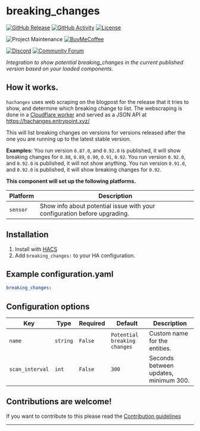 # breaking_changes

[![GitHub Release][releases-shield]][releases]
[![GitHub Activity][commits-shield]][commits]
[![License][license-shield]](LICENSE.md)

![Project Maintenance][maintenance-shield]
[![BuyMeCoffee][buymecoffeebadge]][buymecoffee]

[![Discord][discord-shield]][discord]
[![Community Forum][forum-shield]][forum]

_Integration to show potential breaking_changes in the current published version based on your loaded components._

## How it works.

`hachanges` uses web scraping on the blogpost for the release that it tries to show, and determine which breaking change to list.
The webscraping is done in a [Cloudflare worker](https://workers.cloudflare.com/) and served as a JSON API at https://hachanges.entrypoint.xyz/

This will list breaking changes on versions for versions released after the one you are running up to the latest stable version.

**Examples:**
You run version `0.87.0`, and `0.92.0` is published, it will show breaking changes for `0.88`, `0.89`, `0.90`, `0.91`, `0.92`.
You run version `0.92.0`, and `0.92.0` is published, it will not show anything.
You run version `0.91.0`, and `0.92.0` is published, it will show breaking changes for `0.92`.

**This component will set up the following platforms.**

Platform | Description
-- | --
`sensor` | Show info about potential issue with your configuration before upgrading.

## Installation

1. Install with [HACS](https://hacs.xyz/)
2. Add `breaking_changes:` to your HA configuration.

## Example configuration.yaml

```yaml
breaking_changes:
```

## Configuration options

Key | Type | Required | Default | Description
-- | -- | -- | -- | --
`name` | `string` | `False` | `Potential breaking changes` | Custom name for the entities.
`scan_interval` | `int` | `False` | `300` | Seconds between updates, minimum 300.

## Contributions are welcome!

If you want to contribute to this please read the [Contribution guidelines](CONTRIBUTING.md)

***

[buymecoffee]: https://www.buymeacoffee.com/ludeeus
[buymecoffeebadge]: https://img.shields.io/badge/buy%20me%20a%20coffee-donate-yellow.svg?style=for-the-badge
[commits-shield]: https://img.shields.io/github/commit-activity/y/custom-components/breaking_changes.svg?style=for-the-badge
[commits]: https://github.com/custom-components/breaking_changes/commits/master
[discord]: https://discord.gg/Qa5fW2R
[discord-shield]: https://img.shields.io/discord/330944238910963714.svg?style=for-the-badge
[exampleimg]: example.png
[hachanges]: https://github.com/ludeeus/hachanges
[forum-shield]: https://img.shields.io/badge/community-forum-brightgreen.svg?style=for-the-badge
[forum]: https://community.home-assistant.io/
[license-shield]: https://img.shields.io/github/license/custom-components/breaking_changes.svg?style=for-the-badge
[maintenance-shield]: https://img.shields.io/badge/maintainer-Joakim%20Sørensen%20%40ludeeus-blue.svg?style=for-the-badge
[releases-shield]: https://img.shields.io/github/release/custom-components/breaking_changes.svg?style=for-the-badge
[releases]: https://github.com/custom-components/breaking_changes/releases
